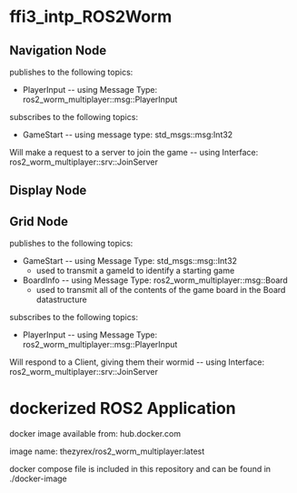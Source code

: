# ffi3_intp_ROS2Worm

## Navigation Node
publishes to the following topics:

- PlayerInput -- using Message Type: ros2_worm_multiplayer::msg::PlayerInput

subscribes to the following topics:

- GameStart -- using message type: std_msgs::msg:Int32

Will make a request to a server to join the game -- using Interface: ros2_worm_multiplayer::srv::JoinServer

## Display Node

## Grid Node

publishes to the following topics:

- GameStart  -- using Message Type: std_msgs::msg::Int32  
  - used to transmit a gameId to identify a starting game
- BoardInfo  -- using Message Type: ros2_worm_multiplayer::msg::Board  
  - used to transmit all of the contents of the game board in the Board datastructure

subscribes to the following topics:

- PlayerInput  -- using Message Type: ros2_worm_multiplayer::msg::PlayerInput  

Will respond to a Client, giving them their wormid -- using Interface: ros2_worm_multiplayer::srv::JoinServer

# dockerized ROS2 Application
docker image available from: hub.docker.com

image name: thezyrex/ros2_worm_multiplayer:latest

docker compose file is included in this repository and can be found in ./docker-image